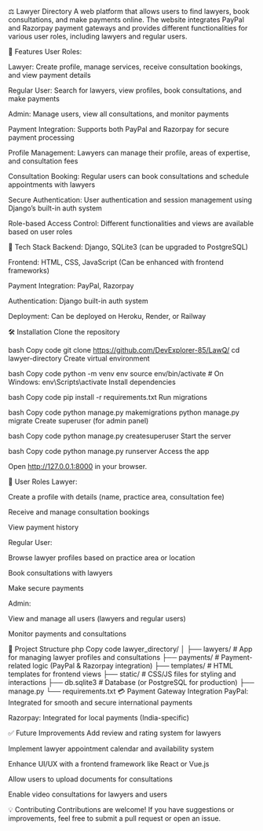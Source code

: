 ⚖️ Lawyer Directory
A web platform that allows users to find lawyers, book consultations, and make payments online. The website integrates PayPal and Razorpay payment gateways and provides different functionalities for various user roles, including lawyers and regular users.

🚀 Features
User Roles:

Lawyer: Create profile, manage services, receive consultation bookings, and view payment details

Regular User: Search for lawyers, view profiles, book consultations, and make payments

Admin: Manage users, view all consultations, and monitor payments

Payment Integration: Supports both PayPal and Razorpay for secure payment processing

Profile Management: Lawyers can manage their profile, areas of expertise, and consultation fees

Consultation Booking: Regular users can book consultations and schedule appointments with lawyers

Secure Authentication: User authentication and session management using Django’s built-in auth system

Role-based Access Control: Different functionalities and views are available based on user roles

🔧 Tech Stack
Backend: Django, SQLite3 (can be upgraded to PostgreSQL)

Frontend: HTML, CSS, JavaScript (Can be enhanced with frontend frameworks)

Payment Integration: PayPal, Razorpay

Authentication: Django built-in auth system

Deployment: Can be deployed on Heroku, Render, or Railway

🛠️ Installation
Clone the repository

bash
Copy code
git clone https://github.com/DevExplorer-85/LawQ/
cd lawyer-directory
Create virtual environment

bash
Copy code
python -m venv env
source env/bin/activate  # On Windows: env\Scripts\activate
Install dependencies

bash
Copy code
pip install -r requirements.txt
Run migrations

bash
Copy code
python manage.py makemigrations
python manage.py migrate
Create superuser (for admin panel)

bash
Copy code
python manage.py createsuperuser
Start the server

bash
Copy code
python manage.py runserver
Access the app

Open http://127.0.0.1:8000 in your browser.

🔐 User Roles
Lawyer:

Create a profile with details (name, practice area, consultation fee)

Receive and manage consultation bookings

View payment history

Regular User:

Browse lawyer profiles based on practice area or location

Book consultations with lawyers

Make secure payments

Admin:

View and manage all users (lawyers and regular users)

Monitor payments and consultations

📁 Project Structure
php
Copy code
lawyer_directory/
│
├── lawyers/             # App for managing lawyer profiles and consultations
├── payments/            # Payment-related logic (PayPal & Razorpay integration)
├── templates/           # HTML templates for frontend views
├── static/              # CSS/JS files for styling and interactions
├── db.sqlite3           # Database (or PostgreSQL for production)
├── manage.py
└── requirements.txt
💳 Payment Gateway Integration
PayPal: Integrated for smooth and secure international payments

Razorpay: Integrated for local payments (India-specific)

✅ Future Improvements
Add review and rating system for lawyers

Implement lawyer appointment calendar and availability system

Enhance UI/UX with a frontend framework like React or Vue.js

Allow users to upload documents for consultations

Enable video consultations for lawyers and users

💡 Contributing
Contributions are welcome! If you have suggestions or improvements, feel free to submit a pull request or open an issue.

